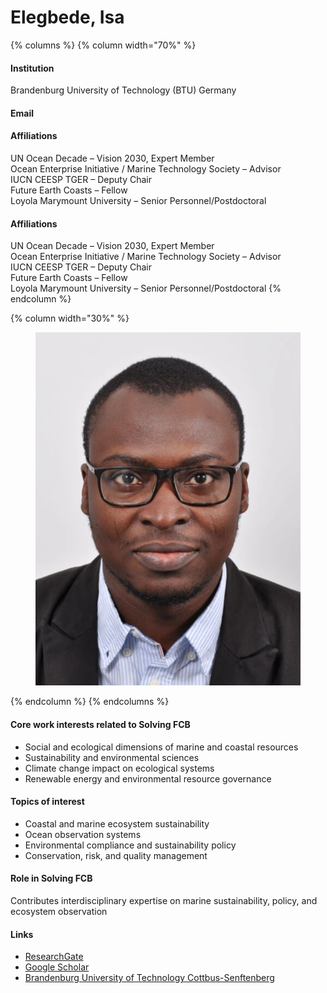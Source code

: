 # Elegbede, Isa

{% columns %}
{% column width="70%" %}
#### Institution

Brandenburg University of Technology (BTU) Germany

#### Email

#### Affiliations

UN Ocean Decade – Vision 2030, Expert Member
\
Ocean Enterprise Initiative / Marine Technology Society – Advisor
\
IUCN CEESP TGER – Deputy Chair
\
Future Earth Coasts – Fellow
\
Loyola Marymount University – Senior Personnel/Postdoctoral

#### Affiliations

UN Ocean Decade – Vision 2030, Expert Member
\
Ocean Enterprise Initiative / Marine Technology Society – Advisor
\
IUCN CEESP TGER – Deputy Chair
\
Future Earth Coasts – Fellow
\
Loyola Marymount University – Senior Personnel/Postdoctoral
{% endcolumn %}

{% column width="30%" %}
<figure><img src="https://raw.githubusercontent.com/Solving-FCB/docs/refs/heads/main/.img/elegbede-i.webp" alt=""></figure>
{% endcolumn %}
{% endcolumns %}

#### Core work interests related to Solving FCB

* Social and ecological dimensions of marine and coastal resources
* Sustainability and environmental sciences
* Climate change impact on ecological systems
* Renewable energy and environmental resource governance

#### Topics of interest

* Coastal and marine ecosystem sustainability
* Ocean observation systems
* Environmental compliance and sustainability policy
* Conservation, risk, and quality management

#### Role in Solving FCB

Contributes interdisciplinary expertise on marine sustainability, policy, and ecosystem observation

#### Links

* [ResearchGate](https://www.researchgate.net/profile/Isa_Elegbede)
* [Google Scholar](https://scholar.google.com/citations?hl=en\&user=gfzsoWQAAAAJ)
* [Brandenburg University of Technology Cottbus-Senftenberg](https://www.b-tu.de/fg-umweltmanagement/team/dr-isa-elegbede)
